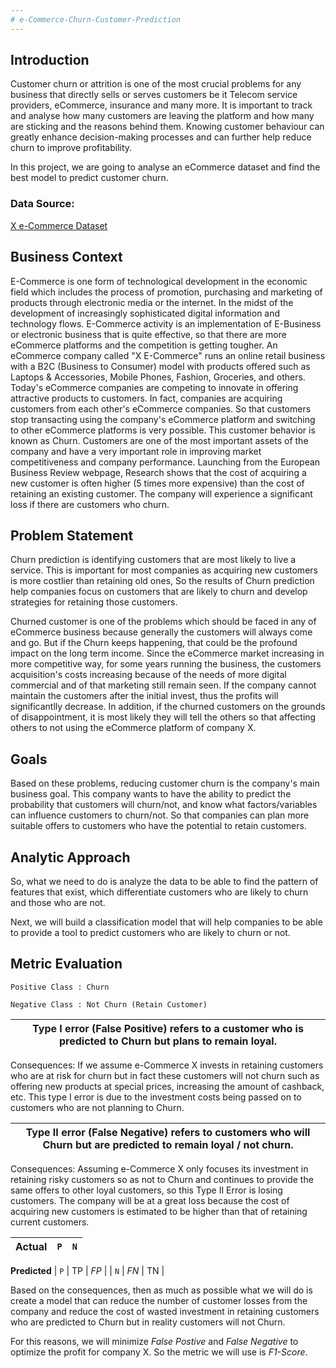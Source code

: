 ```yaml
---
# e-Commerce-Churn-Customer-Prediction
---
```


## Introduction

Customer churn or attrition is one of the most crucial problems for any business that directly sells or serves customers be it Telecom service providers, eCommerce, insurance and many more. It is important to track and analyse how many customers are leaving the platform and how many are sticking and the reasons behind them. Knowing customer behaviour can greatly enhance decision-making processes and can further help reduce churn to improve profitability.

In this project, we are going to analyse an eCommerce dataset and find the best model to predict customer churn.

### Data Source:
[X e-Commerce Dataset](https://drive.google.com/drive/folders/1Ffl_KwbH2oIRVOYToGy56-p5RBKfZwsi?usp=sharing) 

## Business Context

E-Commerce is one form of technological development in the economic field which includes the process of promotion, purchasing and marketing of products through electronic media or the internet. In the midst of the development of increasingly sophisticated digital information and technology flows. E-Commerce activity is an implementation of E-Business or electronic business that is quite effective, so that there are more eCommerce platforms and the competition is getting tougher. An eCommerce company called "X E-Commerce" runs an online retail business with a B2C (Business to Consumer) model with products offered such as Laptops & Accessories, Mobile Phones, Fashion, Groceries, and others. Today's eCommerce companies are competing to innovate in offering attractive products to customers. In fact, companies are acquiring customers from each other's eCommerce companies. So that customers stop transacting using the company's eCommerce platform and switching to other eCommerce platforms is very possible. This customer behavior is known as Churn. Customers are one of the most important assets of the company and have a very important role in improving market competitiveness and company performance. Launching from the European Business Review webpage, Research shows that the cost of acquiring a new customer is often higher (5 times more expensive) than the cost of retaining an existing customer. The company will experience a significant loss if there are customers who churn.

## Problem Statement

Churn prediction is identifying customers that are most likely to live a service. This is important for most companies as acquiring new customers is more costlier than retaining old ones, So the results of Churn prediction help companies focus on customers that are likely to churn and develop strategies for retaining those customers.

Churned customer is one of the problems which should be faced in any of eCommerce business because generally the customers will always come and go. But if the Churn keeps happening, that could be the profound impact on the long term income. Since the eCommerce market increasing in more competitive way, for some years running the business, the customers acquisition's costs increasing because of the needs of more digital commercial and of that marketing still remain seen. If the company cannot maintain the customers after the initial invest, thus the profits will significantlly decrease. In addition, if the churned customers on the grounds of disappointment, it is most likely they will tell the others so that affecting others to not using the eCommerce platform of company X.

## Goals

Based on these problems, reducing customer churn is the company's main business goal. This company wants to have the ability to predict the probability that customers will churn/not, and know what factors/variables can influence customers to churn/not. So that companies can plan more suitable offers to customers who have the potential to retain customers.

## Analytic Approach

So, what we need to do is analyze the data to be able to find the pattern of features that exist, which differentiate customers who are likely to churn and those who are not.

Next, we will build a classification model that will help companies to be able to provide a tool to predict customers who are likely to churn or not.

## Metric Evaluation

`Positive Class : Churn`

`Negative Class : Not Churn (Retain Customer)`

| Type I error (False Positive) refers to a customer who is predicted to Churn but plans to remain loyal. |
| --- |

Consequences: If we assume e-Commerce X invests in retaining customers who are at risk for churn but in fact these customers will not churn such as offering new products at special prices, increasing the amount of cashback, etc. This type I error is due to the investment costs being passed on to customers who are not planning to Churn.

| Type II error (False Negative) refers to customers who will Churn but are predicted to remain loyal / not churn. |
| --- |

Consequences: Assuming e-Commerce X only focuses its investment in retaining risky customers so as not to Churn and continues to provide the same offers to other loyal customers, so this Type II Error is losing customers. The company will be at a great loss because the cost of acquiring new customers is estimated to be higher than that of retaining current customers.

| Actual | `P` | `N` |
| --- | --- | --- |
**Predicted** 
| `P` | TP | $FP$ |
| `N` | $FN$ | TN |

Based on the consequences, then as much as possible what we will do is create a model that can reduce the number of customer losses from the company and reduce the cost of wasted investment in retaining customers who are predicted to Churn but in reality customers will not Churn.

For this reasons, we will minimize *False Postive* and *False Negative* to optimize the profit for company X. So the metric we will use is *F1-Score*.
